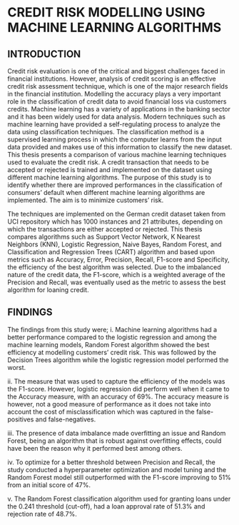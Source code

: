 # CREDIT RISK MODELLING USING MACHINE LEARNING ALGORITHMS

## INTRODUCTION
Credit risk evaluation is one of the critical and biggest challenges faced in financial institutions. However, analysis of credit scoring is an effective credit risk assessment technique, which is one of the major research fields in the financial institution. Modelling the accuracy plays a very important role in the classification of credit data to avoid financial loss via customers credits. Machine learning has a variety of applications in the banking sector and it has been widely used for data analysis. Modern techniques such as machine learning have provided a self-regulating process to analyze the data using classification techniques. The classification method is a supervised learning process in which the computer learns from the input data provided and makes use of this information to classify the new dataset. This thesis presents a comparison of various machine learning techniques used to evaluate the credit risk. A credit transaction that needs to be accepted or rejected is trained and implemented on the dataset using different machine learning algorithms. The purpose of this study is to identify whether there are improved performances in the classification of consumers’ default when different machine learning algorithms are implemented. The aim is to minimize customers’ risk.

The techniques are implemented on the German credit dataset taken from UCI repository which has 1000 instances and 21 attributes, depending on which the transactions are either accepted or rejected. This thesis compares algorithms such as Support Vector Network, K Nearest Neighbors (KNN), Logistic Regression, Naive Bayes, Random Forest, and Classification and Regression Trees (CART) algorithm and based upon metrics such as Accuracy, Error, Precision, Recall, F1-score and Specificity, the efficiency of the best algorithm was selected. Due to the imbalanced nature of the credit data, the F1-score, which is a weighted average of the Precision and Recall, was eventually used as the metric to assess the best algorithm for loaning credit. 

## FINDINGS
The findings from this study were;
i.	Machine learning algorithms had a better performance compared to the logistic regression and among the machine learning models, Random Forest algorithm showed the best efficiency at modelling customers’ credit risk. This was followed by the Decision Trees algorithm while the logistic regression model performed the worst.

ii.	The measure that was used to capture the efficiency of the models was the F1-score. However, logistic regression did perform well when it came to the Accuracy measure, with an accuracy of 69%. The accuracy measure is however, not a good measure of performance as it does not take into account the cost of misclassification which was captured in the false-positives and false-negatives.

iii.	The presence of data imbalance made overfitting an issue and Random Forest, being an algorithm that is robust against overfitting effects, could have been the reason why it performed best among others.

iv.	To optimize for a better threshold between Precision and Recall, the study conducted a hyperparameter optimization and model tuning and the Random Forest model still outperformed with the F1-score improving to 51% from an initial score of 47%.

v.	The Random Forest classification algorithm used for granting loans under the 0.241 threshold (cut-off), had a loan approval rate of 51.3% and rejection rate of 48.7%.

